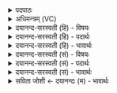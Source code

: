 <details><summary>पदपाठः</summary>

म॒रुता॑म्। स्क॒न्धाः। विश्वे॑षाम्। दे॒वाना॑म्। प्र॒थ॒मा। कीक॑सा। रु॒द्राणा॑म्। द्वि॒ताया॑। आ॒दि॒त्याना॑म्। तृ॒तीया॑। वा॒योः। पुच्छ॑म्। अ॒ग्नीषोम॑योः। भास॑दौ। क्रुञ्चौ॑। श्रोणि॑भ्या॒मिति॒ श्रोणि॑ऽभ्याम्। इन्द्रा॒बृह॒स्पती॒ इतीन्द्रा॒बृह॒स्पती॑। ऊ॒रुभ्या॒मित्यू॒रुऽभ्या॑म्। मि॒त्रावरु॑णौ। अ॒ल्गाभ्या॑म्। आ॒क्रम॑ण॒मित्या॒ऽक्रम॑णम्। स्थू॒राभ्या॑म्। बल॑म्। कुष्ठा॑भ्याम्। ६।
</details>

<details><summary>अधिमन्त्रम् (VC)</summary>

- मरुतादयो देवताः
- प्रजापतिर्ऋषिः
- निचृदतिधृतिः
- षड्जः
</details>

<details><summary>दयानन्द-सरस्वती (हि) - विषयः</summary>

फिर उसी विषय को अगले मन्त्र में कहा है ॥
</details>

<details><summary>दयानन्द-सरस्वती (हि) - पदार्थः</summary>

पदार्थान्वयभाषाः -  हे मनुष्यो ! तुम को (मरुताम्) मनुष्यों के (स्कन्धाः) कंधा (विश्वेषाम्) सब (देवानाम्) विद्वानों की (प्रथमा) पहिली क्रिया और (कीकसा) निरन्तर शिखावटें (रुद्राणाम्) रुलाने हारे विद्वानों की (द्वितीया) दूसरी ताड़नरूप क्रिया (आदित्यानाम्) अखण्डित न्याय करनेवाले विद्वानों की (तृतीया) तीसरी न्यायक्रिया (वायोः) पवन सम्बन्धी (पुच्छम्) पशु की पूँछ अर्थात् जिससे पशु अपने शरीर को पवन देता (अग्नीषोमयोः) अग्नि और जल सम्बन्धी (भासदौ) जो प्रकाश को देवें वे (क्रुञ्चौ) कोई विशेष पक्षी वा सारस (श्रोणिभ्याम्) चूतड़ों से (इन्द्राबृहस्पती) पवन और सूर्य (ऊरुभ्याम्) जाँघों से (मित्रावरुणौ) प्राण और उदान (अल्गाभ्याम्) परिपूर्ण चलनेवाले प्राणियों से (आक्रमणम्) चाल तथा (कुष्ठाभ्याम्) निचोड़ और (स्थूराभ्याम्) स्थूल पदार्थों से (बलम्) बल को सिद्ध करना चाहिये ॥६ ॥
</details>

<details><summary>दयानन्द-सरस्वती (हि) - भावार्थः</summary>

भावार्थभाषाः -  मनुष्यों को भुजाओं का बल, अपने अङ्ग की पुष्टि, दुष्टों को ताड़ना और न्याय का प्रकाश आदि काम सदा करने चाहियें ॥६ ॥
</details>

<details><summary>दयानन्द-सरस्वती (सं) - विषयः</summary>

पुनस्तमेव विषयमाह ॥
</details>

<details><summary>दयानन्द-सरस्वती (सं) - पदार्थः</summary>

पदार्थान्वयभाषाः -  हे मनुष्याः ! युष्माभिर्मरुतां स्कन्धा विश्वेषां देवानां प्रथमा कीकसा रुद्राणां द्वितीयाऽऽदित्यानां तृतीया वायोः पुच्छमग्नीषोमयोर्भासदौ क्रुञ्चौ श्रोणिभ्यामिन्द्राबृहस्पती ऊरुभ्यां मित्रावरुणावल्गाभ्यामाक्रमणं कुष्ठाभ्यां स्थूराभ्यां बलं च निष्पादनीयम् ॥६ ॥
</details>

<details><summary>दयानन्द-सरस्वती (सं) - भावार्थः</summary>

भावार्थभाषाः -  मनुष्यैर्भुजबलं स्वाङ्गपुष्टिर्दुष्टताडनं न्यायप्रकाशादीनि च कर्माणि सदा कर्त्तव्यानि ॥६ ॥
</details>

<details><summary>सविता जोशी ← दयानन्दः (म) - भावार्थः</summary>

भावार्थभाषाः -  माणसांनी बाहुबल वाढवावे व आपले शरीर पुष्ट करावे. दुष्टांवर प्रहार करून न्यायाचा प्रसार वगैरे कामे सदैव करावीत.
</details>